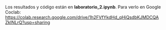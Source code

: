 Los resultados y código están en **laboratorio_2.ipynb**.
Para verlo en Google Coclab:
https://colab.research.google.com/drive/1h2FVfYkdHd_qHiQsdbKJMDCQAZkINLrQ?usp=sharing

